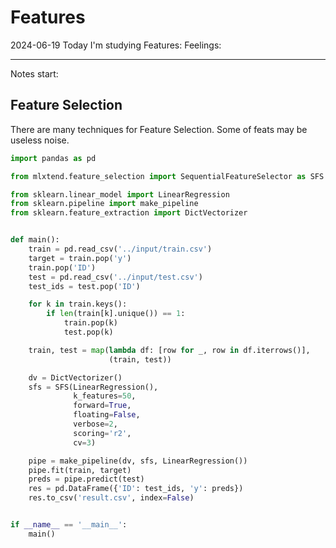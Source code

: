 # Features

2024-06-19
Today I'm studying Features:
Feelings: 

___
Notes start:

## **Feature Selection**

There are many techniques for Feature Selection.
Some of feats may be useless noise.

```python
import pandas as pd

from mlxtend.feature_selection import SequentialFeatureSelector as SFS

from sklearn.linear_model import LinearRegression
from sklearn.pipeline import make_pipeline
from sklearn.feature_extraction import DictVectorizer


def main():
    train = pd.read_csv('../input/train.csv')
    target = train.pop('y')
    train.pop('ID')
    test = pd.read_csv('../input/test.csv')
    test_ids = test.pop('ID')

    for k in train.keys():
        if len(train[k].unique()) == 1:
            train.pop(k)
            test.pop(k)

    train, test = map(lambda df: [row for _, row in df.iterrows()],
                      (train, test))

    dv = DictVectorizer()
    sfs = SFS(LinearRegression(),
              k_features=50,
              forward=True,
              floating=False,
              verbose=2,
              scoring='r2',
              cv=3)

    pipe = make_pipeline(dv, sfs, LinearRegression())
    pipe.fit(train, target)
    preds = pipe.predict(test)
    res = pd.DataFrame({'ID': test_ids, 'y': preds})
    res.to_csv('result.csv', index=False)


if __name__ == '__main__':
    main()
```
